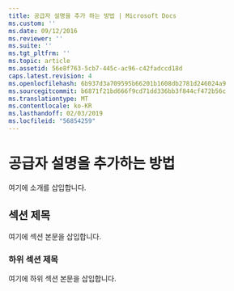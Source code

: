```yaml
---
title: 공급자 설명을 추가 하는 방법 | Microsoft Docs
ms.custom: ''
ms.date: 09/12/2016
ms.reviewer: ''
ms.suite: ''
ms.tgt_pltfrm: ''
ms.topic: article
ms.assetid: 56e8f763-5cb7-445c-ac96-c42fadccd18d
caps.latest.revision: 4
ms.openlocfilehash: 6b937d3a709595b66201b1608db2781d246024a9
ms.sourcegitcommit: b6871f21bd666f9cd71dd336bb3f844cf472b56c
ms.translationtype: MT
ms.contentlocale: ko-KR
ms.lasthandoff: 02/03/2019
ms.locfileid: "56854259"
---
```

# <a name="how-to-add-a-provider-description"></a>공급자 설명을 추가하는 방법

여기에 소개를 삽입합니다.

## <a name="section-heading"></a>섹션 제목

여기에 섹션 본문을 삽입합니다.

### <a name="subsection-heading"></a>하위 섹션 제목

여기에 하위 섹션 본문을 삽입합니다.
